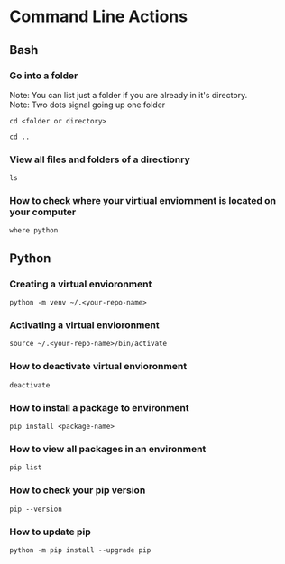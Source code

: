 # Command Line Actions

## Bash

### Go into a folder

Note: You can list just a folder if you are already in it's directory. <br>
Note: Two dots signal going up one folder

```
cd <folder or directory>
```

```
cd ..
```

### View all files and folders of a directionry

```
ls
```

### How to check where your virtiual enviornment is located on your computer

```
where python
```

## Python

### Creating a virtual envioronment

```
python -m venv ~/.<your-repo-name>
```

### Activating a virtual envioronment
```
source ~/.<your-repo-name>/bin/activate
```

### How to deactivate virtual envioronment
```
deactivate
```

### How to install a package to environment
```
pip install <package-name>
```

### How to view all packages in an environment
```
pip list
```

### How to check your pip version
```
pip --version
```

### How to update pip
```
python -m pip install --upgrade pip
```
